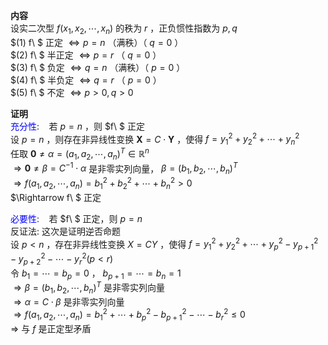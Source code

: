 **内容**  
设实二次型 $f(x_1,x_2,\cdots,x_n)$ 的秩为 $r$ ，正负惯性指数为 $p,q$  
$(1) f\ $ 正定 $\Leftrightarrow p=n$ （满秩）（ $q=0$ ）  
$(2) f\ $ 半正定 $\Leftrightarrow p=r$ （ $q=0$ ）  
$(3) f\ $ 负定 $\Leftrightarrow q=n$ （满秩）（ $p=0$ ）  
$(4) f\ $ 半负定 $\Leftrightarrow q=r$ （ $p=0$ ）  
$(5) f\ $ 不定 $\Leftrightarrow p>0,q>0$  
  
**证明**  
<font color=blue>充分性</font>: $\enspace$ 若 $p=n$ ，则 $f\ $ 正定  
设 $p=n$ ，则存在非异线性变换 $\mathbf{X}=C\cdot\mathbf{Y}$ ，使得 $f=y_1^2+y_2^2+\cdots+y_n^2$  
任取 $\mathbf{0}\neq\alpha=(a_1,a_2,\cdots,a_n)^T\in\mathbb{R}^n$  
$\Rightarrow\mathbf{0}\neq\beta=C^{-1}\cdot\alpha$ 是非零实列向量， $\beta=(b_1,b_2,\cdots,b_n)^T$  
$\Rightarrow f(a_1,a_2,\cdots,a_n)=b_1^2+b_2^2+\cdots+b_n^2>0$  
$\Rightarrow f\ $ 正定  
  
<font color=blue>必要性</font>: $\enspace$ 若 $f\ $ 正定，则 $p=n$  
反证法: 这次是证明逆否命题  
设 $p<n$ ，存在非异线性变换 $X=CY$ ，使得 $f=y_1^2+y_2^2+\cdots+y_p^2-y_{p+1}^2-y_{p+2}^2-\cdots-y_r^2(p<r)$  
令 $b_1=\cdots=b_p=0$ ， $b_{p+1}=\cdots=b_n=1$  
$\Rightarrow \beta=(b_1,b_2,\cdots,b_n)^T$ 是非零实列向量  
$\Rightarrow \alpha=C\cdot\beta$ 是非零实列向量  
$\Rightarrow f(a_1,a_2,\cdots,a_n)=b_1^2+\cdots+b_p^2-b_{p+1}^2-\cdots-b_r^2\leq0$  
$\Rightarrow$  与 $f$ 是正定型矛盾  
